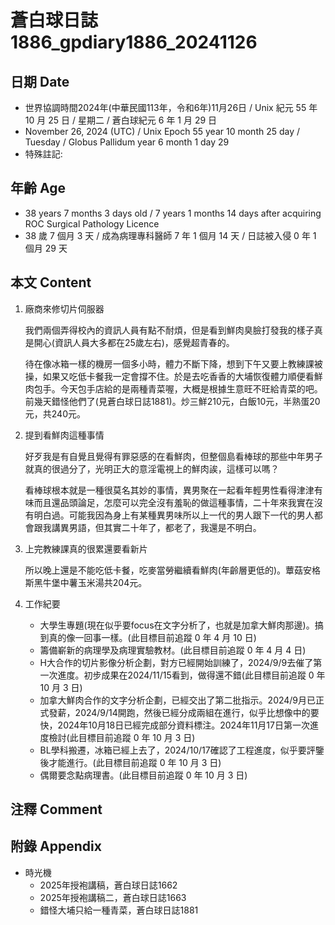 [_metadata_:encoding]: - "utf-8"
[_metadata_:language]: - "zh-Hant-TW"
[_metadata_:fileformat]: - "markdown"
[_metadata_:MIME_type]: - "text/plain"
[_metadata_:markdown_version]: - "commonmark version 0.30"
[_metadata_:markdown_spec]: - "https://spec.commonmark.org/0.30/"

# 蒼白球日誌1886_gpdiary1886_20241126 #

## 日期 Date ##

* 世界協調時間2024年(中華民國113年，令和6年)11月26日 / Unix 紀元 55 年 10 月 25 日 / 星期二 / 蒼白球紀元 6 年 1 月 29 日
* November 26, 2024 (UTC) / Unix Epoch 55 year 10 month 25 day / Tuesday / Globus Pallidum year 6 month 1 day 29
* 特殊註記:

## 年齡 Age ##

* 38 years 7 months 3 days old / 7 years 1 months 14 days after acquiring ROC Surgical Pathology Licence
* 38 歲 7 個月 3 天 / 成為病理專科醫師 7 年 1 個月 14 天 / 日誌被入侵 0 年 1 個月 29 天

## 本文 Content ##

1. 廠商來修切片伺服器

    我們兩個弄得校內的資訊人員有點不耐煩，但是看到鮮肉臭臉打發我的樣子真是開心(資訊人員大多都在25歲左右)，感覺超青春的。

    待在像冰箱一樣的機房一個多小時，體力不斷下降，想到下午又要上教練課被操，如果又吃低卡餐我一定會撐不住。於是去吃香香的大埔恢復體力順便看鮮肉包手。今天包手店給的是兩種青菜喔，大概是根據生意旺不旺給青菜的吧。前幾天錯怪他們了(見蒼白球日誌1881)。炒三鮮210元，白飯10元，半熟蛋20元，共240元。

2. 提到看鮮肉這種事情

    好歹我是有自覺且覺得有罪惡感的在看鮮肉，但整個島看棒球的那些中年男子就真的很過分了，光明正大的意淫電視上的鮮肉誒，這樣可以嗎？

    看棒球根本就是一種很莫名其妙的事情，異男聚在一起看年輕男性看得津津有味而且還品頭論足，怎麼可以完全沒有羞恥的做這種事情，二十年來我實在沒有明白過。可能我因為身上有某種異男味所以上一代的男人跟下一代的男人都會跟我講異男語，但其實二十年了，都老了，我還是不明白。

3. 上完教練課真的很累還要看新片

    所以晚上還是不能吃低卡餐，吃麥當勞繼續看鮮肉(年齡層更低的)。蕈菇安格斯黑牛堡中薯玉米湯共204元。

4. 工作紀要

    - 大學生專題(現在似乎要focus在文字分析了，也就是加拿大鮮肉那邊)。搞到真的像一回事一樣。(此目標目前追蹤 0 年 4 月 10 日)
    - 籌備嶄新的病理學及病理實驗教材。(此目標目前追蹤 0 年 4 月 4 日)
    - H大合作的切片影像分析企劃，對方已經開始訓練了，2024/9/9去催了第一次進度。初步成果在2024/11/15看到，做得還不錯(此目標目前追蹤 0 年 10 月 3 日)
    - 加拿大鮮肉合作的文字分析企劃，已經交出了第二批指示。2024/9月已正式發薪，2024/9/14開跑，然後已經分成兩組在進行，似乎比想像中的要快，2024年10月18日已經完成部分資料標注。2024年11月17日第一次進度檢討(此目標目前追蹤 0 年 10 月 3 日)
    - BL學科搬遷，冰箱已經上去了，2024/10/17確認了工程進度，似乎要評鑒後才能進行。(此目標目前追蹤 0 年 10 月 3 日)
    - 偶爾要念點病理書。(此目標目前追蹤 0 年 10 月 3 日)

## 注釋 Comment ##


## 附錄 Appendix ##

* 時光機
    - 2025年授袍講稿，蒼白球日誌1662
    - 2025年授袍講稿二，蒼白球日誌1663
    - 錯怪大埔只給一種青菜，蒼白球日誌1881